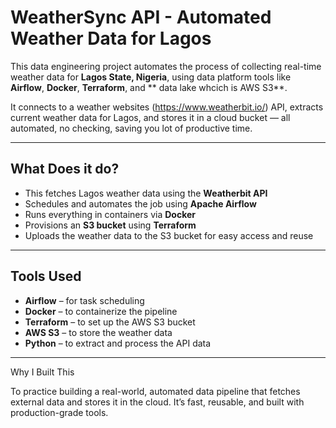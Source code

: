 #  WeatherSync API - Automated Weather Data for Lagos

This data engineering project automates the process of collecting real-time weather data for **Lagos State, Nigeria**, using  data platform tools like **Airflow**, **Docker**, **Terraform**, and ** data lake whcich is AWS S3**.

It connects to  a weather websites (https://www.weatherbit.io/) API, extracts current weather data for Lagos, and stores it in a cloud bucket — all automated, no checking, saving you lot of productive time.

---

## What Does it do?

- This fetches Lagos weather data using the **Weatherbit API**
- Schedules and automates the job using **Apache Airflow**
- Runs everything in containers via **Docker**
- Provisions an **S3 bucket** using **Terraform**
- Uploads the weather data to the S3 bucket for easy access and reuse

---

##  Tools Used

- **Airflow** – for task scheduling  
- **Docker** – to containerize the pipeline  
- **Terraform** – to set up the AWS S3 bucket  
- **AWS S3** – to store the weather data  
- **Python** – to extract and process the API data

---
Why I Built This

To practice building a real-world, automated data pipeline that fetches external data and stores it in the cloud. It’s fast, reusable, and built with production-grade tools.


